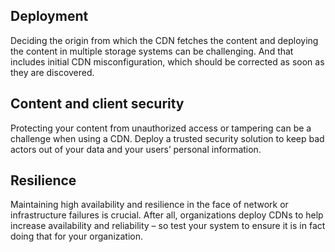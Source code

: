 ## Deployment

Deciding the origin from which the CDN fetches the content and deploying the content in multiple storage systems can be challenging. And that includes initial CDN misconfiguration, which should be corrected as soon as they are discovered.

## Content and client security

Protecting your content from unauthorized access or tampering can be a challenge when using a CDN. Deploy a trusted security solution to keep bad actors out of your data and your users’ personal information.

## Resilience

Maintaining high availability and resilience in the face of network or infrastructure failures is crucial. After all, organizations deploy CDNs to help increase availability and reliability – so test your system to ensure it is in fact doing that for your organization.
